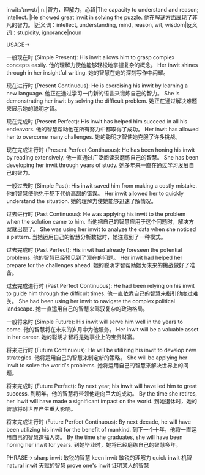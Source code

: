 inwit:/ˈɪnwɪt/| n.|智力，理解力，心智|The capacity to understand and reason; intellect. |He showed great inwit in solving the puzzle. 他在解谜方面展现了非凡的智力。|近义词：intellect, understanding, mind, reason, wit, wisdom|反义词：stupidity, ignorance|noun


USAGE->

一般现在时 (Simple Present):
His inwit allows him to grasp complex concepts easily. 他的理解力使他能够轻松地掌握复杂的概念。
Her inwit shines through in her insightful writing.  她的智慧在她的深刻写作中闪耀。

现在进行时 (Present Continuous):
He is exercising his inwit by learning a new language. 他正在通过学习一门新的语言来锻炼自己的智力。
She is demonstrating her inwit by solving the difficult problem. 她正在通过解决难题来展示她的聪明才智。

现在完成时 (Present Perfect):
His inwit has helped him succeed in all his endeavors. 他的智慧帮助他在所有努力中都取得了成功。
Her inwit has allowed her to overcome many challenges. 她的聪明才智使她克服了许多挑战。

现在完成进行时 (Present Perfect Continuous):
He has been honing his inwit by reading extensively. 他一直通过广泛阅读来磨练自己的智慧。
She has been developing her inwit through years of study. 她多年来一直在通过学习发展自己的智力。

一般过去时 (Simple Past):
His inwit saved him from making a costly mistake. 他的智慧使他免于犯下代价高昂的错误。
Her inwit allowed her to quickly understand the situation. 她的理解力使她能够迅速了解情况。

过去进行时 (Past Continuous):
He was applying his inwit to the problem when the solution came to him. 当他把自己的智慧应用于这个问题时，解决方案就出现了。
She was using her inwit to analyze the data when she noticed a pattern. 当她运用自己的智慧分析数据时，她注意到了一种模式。

过去完成时 (Past Perfect):
His inwit had already foreseen the potential problems. 他的智慧已经预见到了潜在的问题。
Her inwit had helped her prepare for the challenges ahead. 她的聪明才智帮助她为未来的挑战做好了准备。

过去完成进行时 (Past Perfect Continuous):
He had been relying on his inwit to guide him through the difficult times. 他一直依靠自己的智慧来指引他度过难关。
She had been using her inwit to navigate the complex political landscape. 她一直运用自己的智慧来驾驭复杂的政治格局。

一般将来时 (Simple Future):
His inwit will serve him well in the years to come. 他的智慧将在未来的岁月中为他服务。
Her inwit will be a valuable asset in her career. 她的聪明才智将是她事业上的宝贵财富。

将来进行时 (Future Continuous):
He will be utilizing his inwit to develop new strategies. 他将运用自己的智慧来制定新的策略。
She will be applying her inwit to solve the world's problems. 她将运用自己的智慧来解决世界上的问题。

将来完成时 (Future Perfect):
By next year, his inwit will have led him to great success. 到明年，他的智慧将带领他走向巨大的成功。
By the time she retires, her inwit will have made a significant impact on the world. 到她退休时，她的智慧将对世界产生重大影响。

将来完成进行时 (Future Perfect Continuous):
By next decade, he will have been utilizing his inwit for the benefit of mankind. 到下一个十年，他将一直运用自己的智慧造福人类。
By the time she graduates, she will have been honing her inwit for years. 到她毕业时，她将已经磨练自己的智慧多年。


PHRASE->
sharp inwit  敏锐的智慧
keen inwit  敏锐的理解力
quick inwit  机智
natural inwit  天赋的智慧
prove one's inwit  证明某人的智慧
